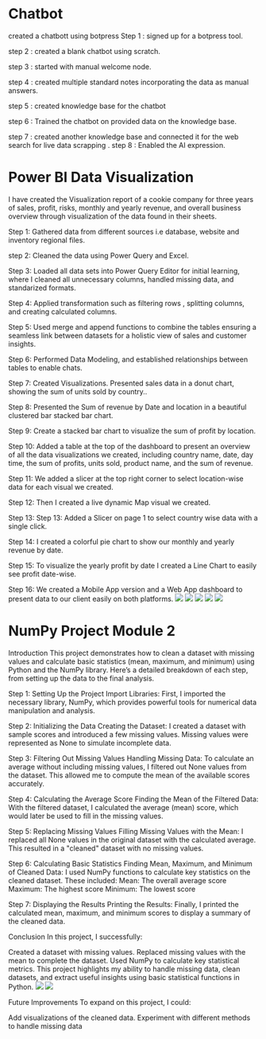 # Chatbot
created a chatbott using botpress
Step 1 : signed up for a botpress tool.

step 2 : created a blank chatbot using scratch.

step 3 : started with manual welcome node.

step 4 : created multiple standard notes incorporating the data as manual answers.

step 5 : created knowledge base for the chatbot

step 6 : Trained the chatbot on provided data on the knowledge base.

step 7 : created another knowledge base and connected it for the web search for live data scrapping
.
step 8 : Enabled the AI expression.


# Power BI Data Visualization
I have created the Visualization report of a cookie company for three years of sales, profit, risks, monthly and yearly revenue, and overall business overview through visualization
of the data found in their sheets.

Step 1:   Gathered data from different sources i.e database, website and inventory regional files.

step 2:   Cleaned the data using Power Query and Excel.

Step 3:   Loaded all data sets into Power Query Editor for initial learning, where I cleaned all unnecessary  columns, handled missing data, and standarized 
formats.

Step 4:  Applied transformation such as filtering rows , splitting columns, and creating calculated columns.

Step 5:  Used merge and append functions to combine the tables ensuring  a seamless link between datasets for a holistic view of sales 
and customer insights.

Step 6:  Performed Data Modeling, and established relationships between tables to enable chats.

Step 7:  Created Visualizations. Presented sales data in a donut chart, showing the sum of units sold by country..

Step 8:  Presented the Sum of revenue by Date and location in a beautiful clustered bar stacked bar chart.

Step 9:  Create a stacked bar chart to visualize the sum of profit by location.

Step 10:  Added a table at the top of the dashboard to present an overview of all the data visualizations we created, including country name, date, day 
time, the sum of profits, units sold, product name, and the sum of revenue.

Step 11: We added a slicer at the top right corner to select location-wise data for each visual we created.

Step 12:  Then I created a live dynamic Map visual we created.

Step 13:  Step 13: Added a Slicer on page 1 to select country wise data with a single click.

Step 14: I created a colorful pie chart to show our monthly and yearly revenue by date.

Step 15: To visualize the yearly profit by date I created a Line Chart to easily see profit date-wise.

Step 16: We created a Mobile App version and a Web App dashboard to present data to our client easily on both platforms.
![](https://github.com/Hanfah123/MY-PROJECTS/blob/main/Screenshot%20(10).png)
![](https://github.com/Hanfah123/MY-PROJECTS/blob/main/Screenshot%20(11).png)
![](https://github.com/Hanfah123/MY-PROJECTS/blob/main/Screenshot%20(7).png)
![](https://github.com/Hanfah123/MY-PROJECTS/blob/main/Screenshot%20(8).png)
![](https://github.com/Hanfah123/MY-PROJECTS/blob/main/Screenshot%20(9).png)

# NumPy Project Module 2
Introduction
This project demonstrates how to clean a dataset with missing values and calculate basic statistics (mean, maximum, and minimum) using Python and the NumPy library. Here’s a detailed breakdown of each step, from setting up the data to the final analysis.

Step 1: Setting Up the Project
Import Libraries:
First, I imported the necessary library, NumPy, which provides powerful tools for numerical data manipulation and analysis.

Step 2: Initializing the Data
Creating the Dataset:
I created a dataset with sample scores and introduced a few missing values. Missing values were represented as None to simulate incomplete data.

Step 3: Filtering Out Missing Values
Handling Missing Data:
To calculate an average without including missing values, I filtered out None values from the dataset. This allowed me to compute the mean of the available scores accurately.

Step 4: Calculating the Average Score
Finding the Mean of the Filtered Data:
With the filtered dataset, I calculated the average (mean) score, which would later be used to fill in the missing values.

Step 5: Replacing Missing Values
Filling Missing Values with the Mean:
I replaced all None values in the original dataset with the calculated average. This resulted in a "cleaned" dataset with no missing values.

Step 6: Calculating Basic Statistics
Finding Mean, Maximum, and Minimum of Cleaned Data:
I used NumPy functions to calculate key statistics on the cleaned dataset. These included:
Mean: The overall average score
Maximum: The highest score
Minimum: The lowest score

Step 7: Displaying the Results
Printing the Results:
Finally, I printed the calculated mean, maximum, and minimum scores to display a summary of the cleaned data.

Conclusion
In this project, I successfully:

Created a dataset with missing values.
Replaced missing values with the mean to complete the dataset.
Used NumPy to calculate key statistical metrics.
This project highlights my ability to handle missing data, clean datasets, and extract useful insights using basic statistical functions in Python.
![](https://github.com/Hanfah123/MY-PROJECTS/blob/main/Screenshot%20(12).png)
![](https://github.com/Hanfah123/MY-PROJECTS/blob/main/Screenshot%20(13).png)

Future Improvements
To expand on this project, I could:

Add visualizations of the cleaned data.
Experiment with different methods to handle missing data



